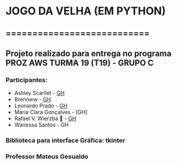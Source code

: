   # JOGO DA VELHA (EM PYTHON)
## ===========================
## Projeto realizado para entrega no programa PROZ AWS TURMA 19 (T19) - GRUPO C

### Participantes:
  + Ashley Scarllet - [GH](https://github.com/AshleyScarllet)
  + Brenoww - [GH](https://github.com/brenoww)
  + Leonardo Prado - [GH](https://github.com/Pradoleo)
  + Maria Clara Gonçalves - [GH]
  + Rafael V. Wierzba 👑 - [GH](https://github.com/rvwierzba) 
  + Wanessa Santos - GH

### Biblioteca para interface Gráfica: tkinter

### Professor Mateus Gesualdo
